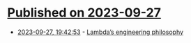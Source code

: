 # [Published on 2023-09-27](index.md)

* [2023-09-27, 19:42:53](https://lobste.rs/s/v4fric/lambda_s_engineering_philosophy) - [Lambda’s engineering philosophy](https://blog.lambdaclass.com/lambdas-engineering-philosophy/)

